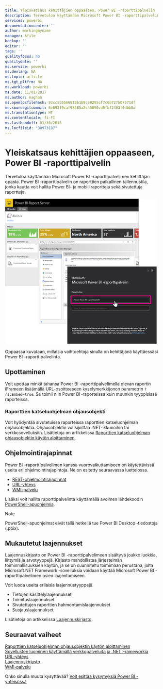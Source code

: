 ```yaml
---
title: Yleiskatsaus kehittäjien oppaaseen, Power BI -raporttipalvelin
description: Tervetuloa käyttämään Microsoft Power BI -raporttipalvelimen kehittäjän opasta. Power BI -raporttipalvelin on raporttien paikallinen tallennustila, jonka kautta voit hallita Power BI- ja mobiiliraportteja sekä sivutettuja raportteja.
services: powerbi
documentationcenter: ''
author: markingmyname
manager: kfile
backup: ''
editor: ''
tags: ''
qualityfocus: no
qualitydate: ''
ms.service: powerbi
ms.devlang: NA
ms.topic: article
ms.tgt_pltfrm: NA
ms.workload: powerbi
ms.date: 11/01/2017
ms.author: maghan
ms.openlocfilehash: 93cc5b5566816b1b9ce8295cf7c0b727b07571df
ms.sourcegitcommit: 6e693f9caf98385a2c45890cd0fbf2403f0dbb8a
ms.translationtype: HT
ms.contentlocale: fi-FI
ms.lasthandoff: 01/30/2018
ms.locfileid: "30973187"
---
```

# <a name="developer-handbook-overview-power-bi-report-server"></a>Yleiskatsaus kehittäjien oppaaseen, Power BI -raporttipalvelin
Tervetuloa käyttämään Microsoft Power BI -raporttipalvelimen kehittäjän opasta. Power BI -raporttipalvelin on raporttien paikallinen tallennustila, jonka kautta voit hallita Power BI- ja mobiiliraportteja sekä sivutettuja raportteja.

![](media/developer-handbook-overview/admin-handbook.png)

Oppaassa kuvataan, millaisia vaihtoehtoja sinulla on kehittäjänä käyttäessäsi Power BI -raporttipalvelinta.

## <a name="embedding"></a>Upottaminen
Voit upottaa minkä tahansa Power BI -raporttipalvelimella olevan raportin iFrameen lisäämällä URL-osoitteeseen kyselymerkkijonon parametrin `?rs:Embed=true`. Se toimii niin Power BI ‑raporteissa kuin muunkin tyyppisissä raporteissa.

### <a name="report-viewer-control"></a>Raporttien katseluohjelman ohjausobjekti
Voit hyödyntää sivutetuissa raporteissa raporttien katseluohjelman ohjausobjektia. Ohjausobjektin voi sijoittaa .NET-ikkunoihin tai verkkosovelluksiin. Lisätietoja on artikkelissa [Raporttien katseluohjelman ohjausobjektin käytön aloittaminen](https://docs.microsoft.com/sql/reporting-services/application-integration/integrating-reporting-services-using-reportviewer-controls-get-started).

## <a name="apis"></a>Ohjelmointirajapinnat
Power BI -raporttipalvelimen kanssa vuorovaikuttamiseen on käytettävissä useita eri ohjelmointirajapintoja. Ne on esitetty seuraavassa luettelossa.

* [REST-ohjelmointirajapinnat](rest-api.md)
* [URL-yhteys](https://docs.microsoft.com/sql/reporting-services/url-access-ssrs)
* [WMI-palvelu](https://docs.microsoft.com/sql/reporting-services/wmi-provider-library-reference/reporting-services-wmi-provider-library-reference-ssrs)

Lisäksi voit hallita raporttipalvelinta käyttämällä avoimen lähdekoodin [PowerShell-apuohjelmia](https://github.com/Microsoft/ReportingServicesTools).

> [!NOTE]
> PowerShell-apuohjelmat eivät tällä hetkellä tue Power BI Desktop ‑tiedostoja (.pbix).
> 
> 

## <a name="custom-extensions"></a>Mukautetut laajennukset
Laajennuskirjasto on Power BI -raporttipalvelimeen sisältyvä joukko luokkia, liittymiä ja arvotyyppejä. Kirjasto mahdollistaa järjestelmän toiminnallisuuksien käytön, ja se on suunniteltu toimimaan perustana, jolta Microsoft.NET Framework ‑sovelluksia voidaan käyttää Microsoft Power BI -raporttipalvelimen osien laajentamiseen.

Voit luoda useita erilaisia laajennustyyppejä.

* Tietojen käsittelylaajennukset
* Toimituslaajennukset
* Sivutettujen raporttien hahmontamislaajennukset
* Suojauslaajennukset

Lisätietoja on artikkelissa [Laajennuskirjasto](https://docs.microsoft.com/sql/reporting-services/extensions/reporting-services-extension-library).

## <a name="next-steps"></a>Seuraavat vaiheet
[Raporttien katseluohjelman ohjausobjektin käytön aloittaminen](https://docs.microsoft.com/sql/reporting-services/application-integration/integrating-reporting-services-using-reportviewer-controls-get-started)  
[Sovellusten luominen käyttämällä verkkopalveluita ja .NET Frameworkia](https://docs.microsoft.com/sql/reporting-services/report-server-web-service/net-framework/building-applications-using-the-web-service-and-the-net-framework)  
[URL-yhteys](https://docs.microsoft.com/sql/reporting-services/url-access-ssrs)  
[Laajennuskirjasto](https://docs.microsoft.com/sql/reporting-services/extensions/reporting-services-extension-library)  
[WMI-palvelu](https://docs.microsoft.com/sql/reporting-services/wmi-provider-library-reference/reporting-services-wmi-provider-library-reference-ssrs)

Onko sinulla muuta kysyttävää? [Voit esittää kysymyksiä Power BI -yhteisössä](https://community.powerbi.com/)

